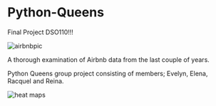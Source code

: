 # Python-Queens
Final Project DSO110!!!

![airbnbpic](https://user-images.githubusercontent.com/77132001/155603094-4f239f61-fb96-4f92-868b-2cf1ff5a6943.jpg)

A thorough examination of Airbnb data from the last couple of years.

Python Queens group project consisting of members; Evelyn, Elena, Racquel and Reina.

![heat maps](https://user-images.githubusercontent.com/90482942/156281398-2e999d0c-1b80-426b-a6dd-5f0a3d0505b0.png)
